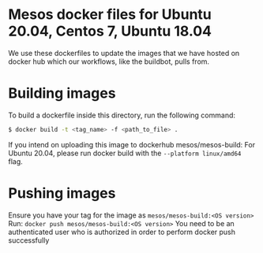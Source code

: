 # Mesos docker files for Ubuntu 20.04, Centos 7, Ubuntu 18.04

We use these dockerfiles to update the images that we have hosted on docker hub
which our workflows, like the buildbot, pulls from.

# Building images

To build a dockerfile inside this directory, run the following command:
```bash
$ docker build -t <tag_name> -f <path_to_file> .
```

If you intend on uploading this image to dockerhub mesos/mesos-build:
For Ubuntu 20.04, please run docker build with the `--platform linux/amd64` flag.

# Pushing images
Ensure you have your tag for the image as `mesos/mesos-build:<OS version>`
Run: `docker push mesos/mesos-build:<OS version>`
You need to be an authenticated user who is authorized in order to perform docker push successfully